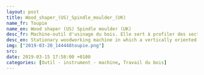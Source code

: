 ```yaml
---
layout: post
title: Wood_shaper_(US)_Spindle_moulder_(UK)
name_fr: Toupie
name_en: Wood shaper (US) Spindle moulder (UK)
desc_fr: Machine-outil d'usinage du bois. Elle sert à profiler des sections de bois. On peut appeler ces profils des moulures.
desc_en: Stationary woodworking machine in which a vertically oriented spindle drives cutter heads to mill profiles on wood stock. The spindle may be raised and lowered relative to the shaper's table, and rotates between 3,000 and 10,000 rpm, with stock running along a vertical fence.
img: ["2019-03-20_144448toupie.png"]
src: 
date: 2019-03-15 17:58:00 +0100
categories: [Outil - instrument - machine, Travail du bois]
---
```

